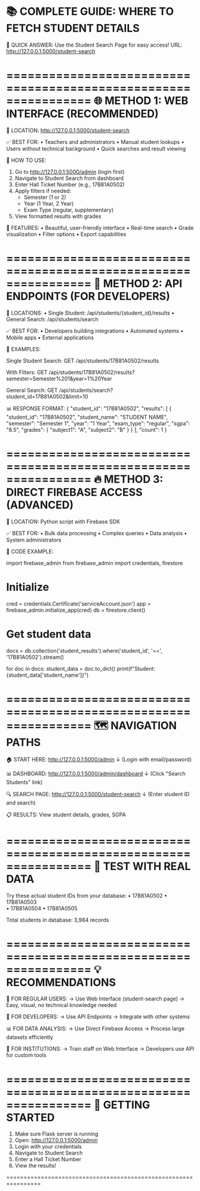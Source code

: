 📚 COMPLETE GUIDE: WHERE TO FETCH STUDENT DETAILS
================================================================

🎯 QUICK ANSWER: Use the Student Search Page for easy access!
URL: http://127.0.0.1:5000/student-search

================================================================
🌐 METHOD 1: WEB INTERFACE (RECOMMENDED)
================================================================

📍 LOCATION: http://127.0.0.1:5000/student-search

✅ BEST FOR:
  • Teachers and administrators
  • Manual student lookups
  • Users without technical background
  • Quick searches and result viewing

🔧 HOW TO USE:
  1. Go to http://127.0.0.1:5000/admin (login first)
  2. Navigate to Student Search from dashboard
  3. Enter Hall Ticket Number (e.g., 17B81A0502)
  4. Apply filters if needed:
     - Semester (1 or 2)
     - Year (1 Year, 2 Year)
     - Exam Type (regular, supplementary)
  5. View formatted results with grades

🎨 FEATURES:
  • Beautiful, user-friendly interface
  • Real-time search
  • Grade visualization
  • Filter options
  • Export capabilities

================================================================
🔌 METHOD 2: API ENDPOINTS (FOR DEVELOPERS)
================================================================

📍 LOCATIONS:
  • Single Student: /api/students/{student_id}/results
  • General Search: /api/students/search

✅ BEST FOR:
  • Developers building integrations
  • Automated systems
  • Mobile apps
  • External applications

🔧 EXAMPLES:
  
  Single Student Search:
  GET /api/students/17B81A0502/results
  
  With Filters:
  GET /api/students/17B81A0502/results?semester=Semester%201&year=1%20Year
  
  General Search:
  GET /api/students/search?student_id=17B81A0502&limit=10

📊 RESPONSE FORMAT:
  {
    "student_id": "17B81A0502",
    "results": [
      {
        "student_id": "17B81A0502",
        "student_name": "STUDENT NAME",
        "semester": "Semester 1",
        "year": "1 Year",
        "exam_type": "regular",
        "sgpa": "8.5",
        "grades": { "subject1": "A", "subject2": "B" }
      }
    ],
    "count": 1
  }

================================================================
🔥 METHOD 3: DIRECT FIREBASE ACCESS (ADVANCED)
================================================================

📍 LOCATION: Python script with Firebase SDK

✅ BEST FOR:
  • Bulk data processing
  • Complex queries
  • Data analysis
  • System administrators

🔧 CODE EXAMPLE:
  
  import firebase_admin
  from firebase_admin import credentials, firestore
  
  # Initialize
  cred = credentials.Certificate('serviceAccount.json')
  app = firebase_admin.initialize_app(cred)
  db = firestore.client()
  
  # Get student data
  docs = db.collection('student_results').where('student_id', '==', '17B81A0502').stream()
  
  for doc in docs:
      student_data = doc.to_dict()
      print(f"Student: {student_data['student_name']}")

================================================================
🗺️ NAVIGATION PATHS
================================================================

🏠 START HERE: http://127.0.0.1:5000/admin
  ↓ (Login with email/password)
  
📊 DASHBOARD: http://127.0.0.1:5000/admin/dashboard
  ↓ (Click "Search Students" link)
  
🔍 SEARCH PAGE: http://127.0.0.1:5000/student-search
  ↓ (Enter student ID and search)
  
📋 RESULTS: View student details, grades, SGPA

================================================================
🧪 TEST WITH REAL DATA
================================================================

Try these actual student IDs from your database:
  • 17B81A0502
  • 17B81A0503  
  • 17B81A0504
  • 17B81A0505

Total students in database: 3,984 records

================================================================
💡 RECOMMENDATIONS
================================================================

👥 FOR REGULAR USERS:
  → Use Web Interface (student-search page)
  → Easy, visual, no technical knowledge needed

🔧 FOR DEVELOPERS:
  → Use API Endpoints
  → Integrate with other systems

📊 FOR DATA ANALYSIS:
  → Use Direct Firebase Access
  → Process large datasets efficiently

🏢 FOR INSTITUTIONS:
  → Train staff on Web Interface
  → Developers use API for custom tools

================================================================
🚀 GETTING STARTED
================================================================

1. Make sure Flask server is running
2. Open: http://127.0.0.1:5000/admin
3. Login with your credentials
4. Navigate to Student Search
5. Enter a Hall Ticket Number
6. View the results!

================================================================
